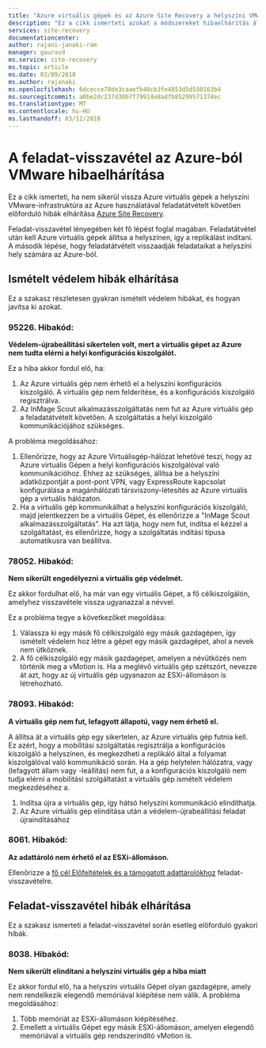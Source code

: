 ```yaml
---
title: "Azure virtuális gépek és az Azure Site Recovery a helyszíni VMware közötti feladat-visszavétel során hibák elhárítása |} Microsoft Docs"
description: "Ez a cikk ismerteti azokat a módszereket hibaelhárítás általános feladat-visszavétel és ismételt védelem feladat-visszavétel során VMware Azure Site Recovery segítségével, az Azure-ból."
services: site-recovery
documentationcenter: 
author: rajani-janaki-ram
manager: gauravd
ms.service: site-recovery
ms.topic: article
ms.date: 03/09/2018
ms.author: rajanaki
ms.openlocfilehash: 6dcecce78de3caaefb40cb3fe4853d5d550163b4
ms.sourcegitcommit: a0be2dc237d30b7f79914e8adfb85299571374ec
ms.translationtype: MT
ms.contentlocale: hu-HU
ms.lasthandoff: 03/12/2018
---
```

# <a name="troubleshoot-failback-from-azure-to-vmware"></a>A feladat-visszavétel az Azure-ból VMware hibaelhárítása

Ez a cikk ismerteti, ha nem sikerül vissza Azure virtuális gépek a helyszíni VMware-infrastruktúra az Azure használatával feladatátvételt követően előforduló hibák elhárítása [Azure Site Recovery](site-recovery-overview.md).

Feladat-visszavétel lényegében két fő lépést foglal magában. Feladatátvétel után kell Azure virtuális gépek állítsa a helyszínen, így a replikálást indítani. A második lépése, hogy feladatátvételt visszaadják feladataikat a helyszíni hely számára az Azure-ból.

## <a name="troubleshoot-reprotection-errors"></a>Ismételt védelem hibák elhárítása

Ez a szakasz részletesen gyakran ismételt védelem hibákat, és hogyan javítsa ki azokat.

### <a name="error-code-95226"></a>95226. Hibakód:

**Védelem-újrabeállítási sikertelen volt, mert a virtuális gépet az Azure nem tudta elérni a helyi konfigurációs kiszolgálót.**

Ez a hiba akkor fordul elő, ha:

1. Az Azure virtuális gép nem érhető el a helyszíni konfigurációs kiszolgáló. A virtuális gép nem felderítése, és a konfigurációs kiszolgáló regisztrálva.
2. Az InMage Scout alkalmazásszolgáltatás nem fut az Azure virtuális gép a feladatátvételt követően. A szolgáltatás a helyi kiszolgáló kommunikációjához szükséges.

A probléma megoldásához:

1. Ellenőrizze, hogy az Azure Virtuálisgép-hálózat lehetővé teszi, hogy az Azure virtuális Gépen a helyi konfigurációs kiszolgálóval való kommunikációhoz. Ehhez az szükséges, állítsa be a helyszíni adatközpontját a pont-pont VPN, vagy ExpressRoute kapcsolat konfigurálása a magánhálózati társviszony-létesítés az Azure virtuális gép a virtuális hálózaton.
2. Ha a virtuális gép kommunikálhat a helyszíni konfigurációs kiszolgáló, majd jelentkezzen be a virtuális Gépet, és ellenőrizze a "InMage Scout alkalmazásszolgáltatás". Ha azt látja, hogy nem fut, indítsa el kézzel a szolgáltatást, és ellenőrizze, hogy a szolgáltatás indítási típusa automatikusra van beállítva.

### <a name="error-code-78052"></a>78052. Hibakód:

**Nem sikerült engedélyezni a virtuális gép védelmét.**

Ez akkor fordulhat elő, ha már van egy virtuális Gépet, a fő célkiszolgálón, amelyhez visszavétele vissza ugyanazzal a névvel.

Ez a probléma tegye a következőket megoldása:
1. Válassza ki egy másik fő célkiszolgáló egy másik gazdagépen, így ismételt védelem hoz létre a gépet egy másik gazdagépet, ahol a nevek nem ütköznek.
2. A fő célkiszolgáló egy másik gazdagépet, amelyen a névütközés nem történik meg a vMotion is. Ha a meglévő virtuális gép szétszórt, nevezze át azt, hogy az új virtuális gép ugyanazon az ESXi-állomáson is létrehozható.

### <a name="error-code-78093"></a>78093. Hibakód:

**A virtuális gép nem fut, lefagyott állapotú, vagy nem érhető el.**

A állítsa át a virtuális gép egy sikertelen, az Azure virtuális gép futnia kell. Ez azért, hogy a mobilitási szolgáltatás regisztrálja a konfigurációs kiszolgáló a helyszínen, és megkezdheti a replikáló által a folyamat kiszolgálóval való kommunikáció során. Ha a gép helytelen hálózatra, vagy (lefagyott állam vagy -leállítás) nem fut, a a konfigurációs kiszolgáló nem tudja elérni a mobilitási szolgáltatást a virtuális gép ismételt védelem megkezdéséhez a.

1. Indítsa újra a virtuális gép, így hátsó helyszíni kommunikáció elindíthatja.
2. Az Azure virtuális gép elindítása után a védelem-újrabeállítási feladat újraindításához

### <a name="error-code-8061"></a>8061. Hibakód:

**Az adattároló nem érhető el az ESXi-állomáson.**

Ellenőrizze a [fő cél Előfeltételek és a támogatott adattárolókhoz](vmware-azure-reprotect.md#deploy-a-separate-master-target-server) feladat-visszavételre.


## <a name="troubleshoot-failback-errors"></a>Feladat-visszavétel hibák elhárítása

Ez a szakasz ismerteti a feladat-visszavétel során esetleg előforduló gyakori hibák.

### <a name="error-code-8038"></a>8038. Hibakód:

**Nem sikerült elindítani a helyszíni virtuális gép a hiba miatt**

Ez akkor fordul elő, ha a helyszíni virtuális Gépet olyan gazdagépre, amely nem rendelkezik elegendő memóriával kiépítése nem válik. A probléma megoldásához:

1. Több memóriát az ESXi-állomáson kiépítéséhez.
2. Emellett a virtuális Gépet egy másik ESXi-állomáson, amelyen elegendő memóriával a virtuális gép rendszerindító vMotion is.
